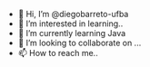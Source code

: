 - 👋 Hi, I’m @diegobarreto-ufba
- 👀 I’m interested in learning..
- 🌱 I’m currently learning Java
- 💞️ I’m looking to collaborate on ...
- 📫 How to reach me.. 

<!---
diegobarreto-ufba/diegobarreto-ufba is a ✨ special ✨ repository because its `README.md` (this file) appears on your GitHub profile.
You can click the Preview link to take a look at your changes.
--->
